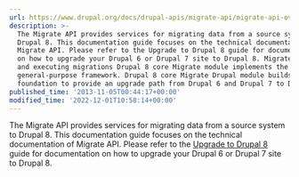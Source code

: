 ```yaml
---
url: https://www.drupal.org/docs/drupal-apis/migrate-api/migrate-api-overview
description: >-
  The Migrate API provides services for migrating data from a source system to
  Drupal 8. This documentation guide focuses on the technical documentation of
  Migrate API. Please refer to the Upgrade to Drupal 8 guide for documentation
  on how to upgrade your Drupal 6 or Drupal 7 site to Drupal 8. Migrate modules
  and executing migrations Drupal 8 core Migrate module implements the
  general-purpose framework. Drupal 8 core Migrate Drupal module builds on that
  foundation to provide an upgrade path from Drupal 6 and Drupal 7 to Drupal 8.
published_time: '2013-11-05T00:44:17+00:00'
modified_time: '2022-12-01T10:58:14+00:00'
---
```

The Migrate API provides services for migrating data from a source system to Drupal 8\. This documentation guide focuses on the technical documentation of Migrate API. Please refer to the [Upgrade to Drupal 8](https://www.drupal.org/docs/8/upgrade) guide for documentation on how to upgrade your Drupal 6 or Drupal 7 site to Drupal 8.